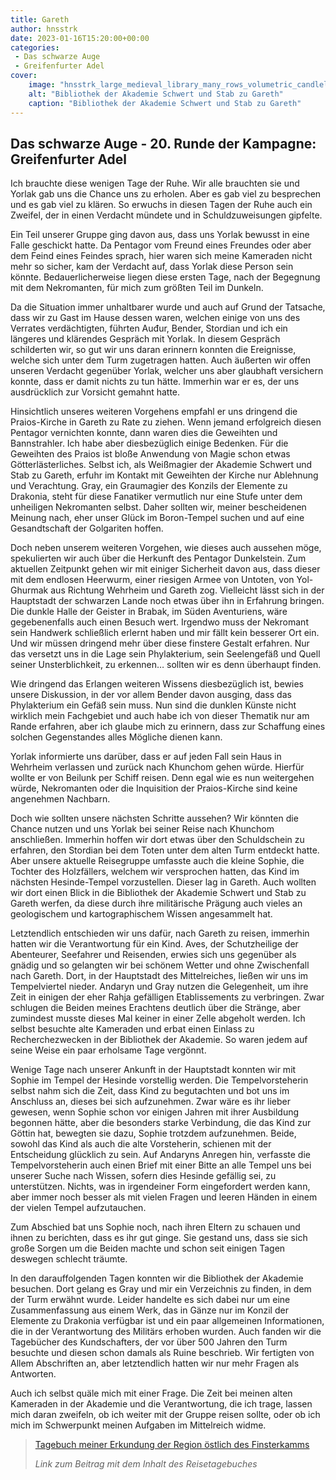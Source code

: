 ```yaml
---
title: Gareth
author: hnsstrk
date: 2023-01-16T15:20:00+00:00
categories:
 - Das schwarze Auge
 - Greifenfurter Adel
cover:
    image: "hnsstrk_large_medieval_library_many_rows_volumetric_candlelight_ad27b873-cceb-4f31-964b-e1a45246ba96-768x512.png"
    alt: "Bibliothek der Akademie Schwert und Stab zu Gareth"
    caption: "Bibliothek der Akademie Schwert und Stab zu Gareth"
---
```


## Das schwarze Auge - 20. Runde der Kampagne: Greifenfurter Adel

Ich brauchte diese wenigen Tage der Ruhe. Wir alle brauchten sie und Yorlak gab uns die Chance uns zu erholen. Aber es gab viel zu besprechen und es gab viel zu klären. So erwuchs in diesen Tagen der Ruhe auch ein Zweifel, der in einen Verdacht mündete und in Schuldzuweisungen gipfelte.

Ein Teil unserer Gruppe ging davon aus, dass uns Yorlak bewusst in eine Falle geschickt hatte. Da Pentagor vom Freund eines Freundes oder aber dem Feind eines Feindes sprach, hier waren sich meine Kameraden nicht mehr so sicher, kam der Verdacht auf, dass Yorlak diese Person sein könnte. Bedauerlicherweise liegen diese ersten Tage, nach der Begegnung mit dem Nekromanten, für mich zum größten Teil im Dunkeln.

Da die Situation immer unhaltbarer wurde und auch auf Grund der Tatsache, dass wir zu Gast im Hause dessen waren, welchen einige von uns des Verrates verdächtigten, führten Auđur, Bender, Stordian und ich ein längeres und klärendes Gespräch mit Yorlak. In diesem Gespräch schilderten wir, so gut wir uns daran erinnern konnten die Ereignisse, welche sich unter dem Turm zugetragen hatten. Auch äußerten wir offen unseren Verdacht gegenüber Yorlak, welcher uns aber glaubhaft versichern konnte, dass er damit nichts zu tun hätte. Immerhin war er es, der uns ausdrücklich zur Vorsicht gemahnt hatte.

Hinsichtlich unseres weiteren Vorgehens empfahl er uns dringend die Praios-Kirche in Gareth zu Rate zu ziehen. Wenn jemand erfolgreich diesen Pentagor vernichten konnte, dann waren dies die Geweihten und Bannstrahler. Ich habe aber diesbezüglich einige Bedenken. Für die Geweihten des Praios ist bloße Anwendung von Magie schon etwas Götterlästerliches. Selbst ich, als Weißmagier der Akademie Schwert und Stab zu Gareth, erfuhr im Kontakt mit Geweihten der Kirche nur Ablehnung und Verachtung. Gray, ein Graumagier des Konzils der Elemente zu Drakonia, steht für diese Fanatiker vermutlich nur eine Stufe unter dem unheiligen Nekromanten selbst. Daher sollten wir, meiner bescheidenen Meinung nach, eher unser Glück im Boron-Tempel suchen und auf eine Gesandtschaft der Golgariten hoffen.

Doch neben unserem weiteren Vorgehen, wie dieses auch aussehen möge, spekulierten wir auch über die Herkunft des Pentagor Dunkelstein. Zum aktuellen Zeitpunkt gehen wir mit einiger Sicherheit davon aus, dass dieser mit dem endlosen Heerwurm, einer riesigen Armee von Untoten, von Yol-Ghurmak aus Richtung Wehrheim und Gareth zog. Vielleicht lässt sich in der Hauptstadt der schwarzen Lande noch etwas über ihn in Erfahrung bringen. Die dunkle Halle der Geister in Brabak, im Süden Aventuriens, wäre gegebenenfalls auch einen Besuch wert. Irgendwo muss der Nekromant sein Handwerk schließlich erlernt haben und mir fällt kein besserer Ort ein. Und wir müssen dringend mehr über diese finstere Gestalt erfahren. Nur das versetzt uns in die Lage sein Phylakterium, sein Seelengefäß und Quell seiner Unsterblichkeit, zu erkennen… sollten wir es denn überhaupt finden.

Wie dringend das Erlangen weiteren Wissens diesbezüglich ist, bewies unsere Diskussion, in der vor allem Bender davon ausging, dass das Phylakterium ein Gefäß sein muss. Nun sind die dunklen Künste nicht wirklich mein Fachgebiet und auch habe ich von dieser Thematik nur am Rande erfahren, aber ich glaube mich zu erinnern, dass zur Schaffung eines solchen Gegenstandes alles Mögliche dienen kann.

Yorlak informierte uns darüber, dass er auf jeden Fall sein Haus in Wehrheim verlassen und zurück nach Khunchom gehen würde. Hierfür wollte er von Beilunk per Schiff reisen. Denn egal wie es nun weitergehen würde, Nekromanten oder die Inquisition der Praios-Kirche sind keine angenehmen Nachbarn.

Doch wie sollten unsere nächsten Schritte aussehen? Wir könnten die Chance nutzen und uns Yorlak bei seiner Reise nach Khunchom anschließen. Immerhin hoffen wir dort etwas über den Schuldschein zu erfahren, den Stordian bei dem Toten unter dem alten Turm entdeckt hatte. Aber unsere aktuelle Reisegruppe umfasste auch die kleine Sophie, die Tochter des Holzfällers, welchem wir versprochen hatten, das Kind im nächsten Hesinde-Tempel vorzustellen. Dieser lag in Gareth. Auch wollten wir dort einen Blick in die Bibliothek der Akademie Schwert und Stab zu Gareth werfen, da diese durch ihre militärische Prägung auch vieles an geologischem und kartographischem Wissen angesammelt hat.

Letztendlich entschieden wir uns dafür, nach Gareth zu reisen, immerhin hatten wir die Verantwortung für ein Kind. Aves, der Schutzheilige der Abenteurer, Seefahrer und Reisenden, erwies sich uns gegenüber als gnädig und so gelangten wir bei schönem Wetter und ohne Zwischenfall nach Gareth. Dort, in der Hauptstadt des Mittelreiches, ließen wir uns im Tempelviertel nieder. Andaryn und Gray nutzen die Gelegenheit, um ihre Zeit in einigen der eher Rahja gefälligen Etablissements zu verbringen. Zwar schlugen die Beiden meines Erachtens deutlich über die Stränge, aber zumindest musste dieses Mal keiner in einer Zelle abgeholt werden. Ich selbst besuchte alte Kameraden und erbat einen Einlass zu Recherchezwecken in der Bibliothek der Akademie. So waren jedem auf seine Weise ein paar erholsame Tage vergönnt.

Wenige Tage nach unserer Ankunft in der Hauptstadt konnten wir mit Sophie im Tempel der Hesinde vorstellig werden. Die Tempelvorsteherin selbst nahm sich die Zeit, dass Kind zu begutachten und bot uns im Anschluss an, dieses bei sich aufzunehmen. Zwar wäre es ihr lieber gewesen, wenn Sophie schon vor einigen Jahren mit ihrer Ausbildung begonnen hätte, aber die besonders starke Verbindung, die das Kind zur Göttin hat, bewegten sie dazu, Sophie trotzdem aufzunehmen. Beide, sowohl das Kind als auch die alte Vorsteherin, schienen mit der Entscheidung glücklich zu sein. Auf Andaryns Anregen hin, verfasste die Tempelvorsteherin auch einen Brief mit einer Bitte an alle Tempel uns bei unserer Suche nach Wissen, sofern dies Hesinde gefällig sei, zu unterstützen. Nichts, was in irgendeiner Form eingefordert werden kann, aber immer noch besser als mit vielen Fragen und leeren Händen in einem der vielen Tempel aufzutauchen.

Zum Abschied bat uns Sophie noch, nach ihren Eltern zu schauen und ihnen zu berichten, dass es ihr gut ginge. Sie gestand uns, dass sie sich große Sorgen um die Beiden machte und schon seit einigen Tagen deswegen schlecht träumte.

In den darauffolgenden Tagen konnten wir die Bibliothek der Akademie besuchen. Dort gelang es Gray und mir ein Verzeichnis zu finden, in dem der Turm erwähnt wurde. Leider handelte es sich dabei nur um eine Zusammenfassung aus einem Werk, das in Gänze nur im Konzil der Elemente zu Drakonia verfügbar ist und ein paar allgemeinen Informationen, die in der Verantwortung des Militärs erhoben wurden. Auch fanden wir die Tagebücher des Kundschafters, der vor über 500 Jahren den Turm besuchte und diesen schon damals als Ruine beschrieb. Wir fertigten von Allem Abschriften an, aber letztendlich hatten wir nur mehr Fragen als Antworten.

Auch ich selbst quäle mich mit einer Frage. Die Zeit bei meinen alten Kameraden in der Akademie und die Verantwortung, die ich trage, lassen mich daran zweifeln, ob ich weiter mit der Gruppe reisen sollte, oder ob ich mich im Schwerpunkt meinen Aufgaben im Mittelreich widme.

> [Tagebuch meiner Erkundung der Region östlich des Finsterkamms](https://online-resources.de/posts/2023-01-16-tagebuch-meiner-erkundung-der-region-oestlich-des-finsterkamms/)
> 
> *Link zum Beitrag mit dem Inhalt des Reisetagebuches*
